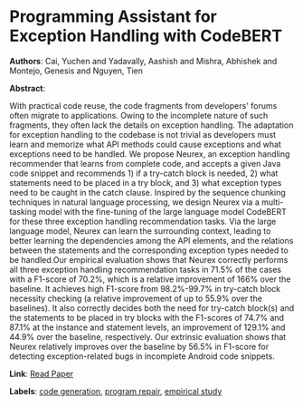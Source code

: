 # Programming Assistant for Exception Handling with CodeBERT

**Authors**: Cai, Yuchen and Yadavally, Aashish and Mishra, Abhishek and Montejo, Genesis and Nguyen, Tien

**Abstract**:

With practical code reuse, the code fragments from developers' forums often migrate to applications. Owing to the incomplete nature of such fragments, they often lack the details on exception handling. The adaptation for exception handling to the codebase is not trivial as developers must learn and memorize what API methods could cause exceptions and what exceptions need to be handled. We propose Neurex, an exception handling recommender that learns from complete code, and accepts a given Java code snippet and recommends 1) if a try-catch block is needed, 2) what statements need to be placed in a try block, and 3) what exception types need to be caught in the catch clause. Inspired by the sequence chunking techniques in natural language processing, we design Neurex via a multi-tasking model with the fine-tuning of the large language model CodeBERT for these three exception handling recommendation tasks. Via the large language model, Neurex can learn the surrounding context, leading to better learning the dependencies among the API elements, and the relations between the statements and the corresponding exception types needed to be handled.Our empirical evaluation shows that Neurex correctly performs all three exception handling recommendation tasks in 71.5\% of the cases with a F1-score of 70.2\%, which is a relative improvement of 166\% over the baseline. It achieves high F1-score from 98.2\%-99.7\% in try-catch block necessity checking (a relative improvement of up to 55.9\% over the baselines). It also correctly decides both the need for try-catch block(s) and the statements to be placed in try blocks with the F1-scores of 74.7\% and 87.1\% at the instance and statement levels, an improvement of 129.1\% and 44.9\% over the baseline, respectively. Our extrinsic evaluation shows that Neurex relatively improves over the baseline by 56.5\% in F1-score for detecting exception-related bugs in incomplete Android code snippets.

**Link**: [Read Paper](https://doi.org/10.1145/3597503.3639188)

**Labels**: [code generation](../../labels/code_generation.md), [program repair](../../labels/program_repair.md), [empirical study](../../labels/empirical_study.md)
